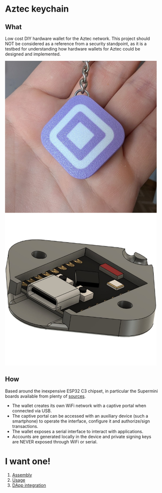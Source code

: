 # Aztec keychain

## What

Low cost DIY hardware wallet for the Aztec network. This project should NOT be considered as a reference from a security standpoint, as it is a testbed for understanding how hardware wallets for Aztec could be designed and implemented.

<img src="./media/finished.jpg" alt="keychain" style="height:500px;"/>
<img src="./media/cad.jpg" alt="keychain" style="height:500px;"/>

## How

Based around the inexpensive ESP32 C3 chipset, in particular the Supermini boards available from plenty of [sources](https://es.aliexpress.com/item/1005007539612437.html?spm=a2g0o.order_list.order_list_main.5.6f47194dtnEeCs&gatewayAdapt=glo2esp).

- The wallet creates its own WiFi network with a captive portal when connected via USB.
- The captive portal can be accessed with an auxiliary device (such a smartphone) to operate the interface, configure it and authorize/sign transactions.
- The wallet exposes a serial interface to interact with applications.
- Accounts are generated locally in the device and private signing keys are NEVER exposed through WiFi or serial.

# I want one!

1) [Assembly](./docs/assembly.md)
2) [Usage](./docs/usage.md)
3) [DApp integration](./docs/integration.md)